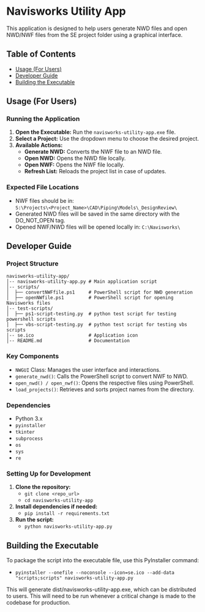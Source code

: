 # Navisworks Utility App

This application is designed to help users generate NWD files and open NWD/NWF files from the SE project folder using a graphical interface.

## Table of Contents
- [Usage (For Users)](#usage-for-users)
- [Developer Guide](#developer-guide)
- [Building the Executable](#building-the-executable)

## Usage (For Users)

### Running the Application
1. **Open the Executable:** Run the `navisworks-utility-app.exe` file.
2. **Select a Project:** Use the dropdown menu to choose the desired project.
3. **Available Actions:**
   - **Generate NWD:** Converts the NWF file to an NWD file.
   - **Open NWD:** Opens the NWD file locally.
   - **Open NWF:** Opens the NWF file locally.
   - **Refresh List:** Reloads the project list in case of updates.

### Expected File Locations
- NWF files should be in:  
  `S:\Projects\<Project_Name>\CAD\Piping\Models\_DesignReview\`
- Generated NWD files will be saved in the same directory with the DO_NOT_OPEN tag.
- Opened NWF/NWD files will be opened locally in:
  `C:\Navisworks\`

## Developer Guide

### Project Structure
```
navisworks-utility-app/ 
│-- navisworks-utility-app.py # Main application script 
│-- scripts/ 
│  ├── convertNWFfile.ps1     # PowerShell script for NWD generation 
│  ├── openNWfile.ps1         # PowerShell script for opening Navisworks files 
│-- test-scripts/ 
│  ├── ps1-script-testing.py  # python test script for testing powershell scripts
│  ├── vbs-script-testing.py  # python test script for testing vbs scripts
│-- se.ico                    # Application icon 
│-- README.md                 # Documentation
```

### Key Components
- `NWGUI` Class: Manages the user interface and interactions.
- `generate_nwd()`: Calls the PowerShell script to convert NWF to NWD.
- `open_nwd() / open_nwf()`: Opens the respective files using PowerShell.
- `load_projects()`: Retrieves and sorts project names from the directory.

### Dependencies
- Python 3.x
- `pyinstaller`
- `tkinter`
- `subprocess`
- `os`
- `sys`
- `re`

### Setting Up for Development
1. **Clone the repository:**
   - `git clone <repo_url>`
   - `cd navisworks-utility-app`
2. **Install dependencies if needed:**
   - `pip install -r requirements.txt`
3. **Run the script:**
   - `python navisworks-utility-app.py`

## Building the Executable
To package the script into the executable file, use this PyInstaller command:
   - `pyinstaller --onefile --noconsole --icon=se.ico --add-data "scripts;scripts" navisworks-utility-app.py`

This will generate dist/navisworks-utility-app.exe, which can be distributed to users.
This will need to be run whenever a critical change is made to the codebase for production.
